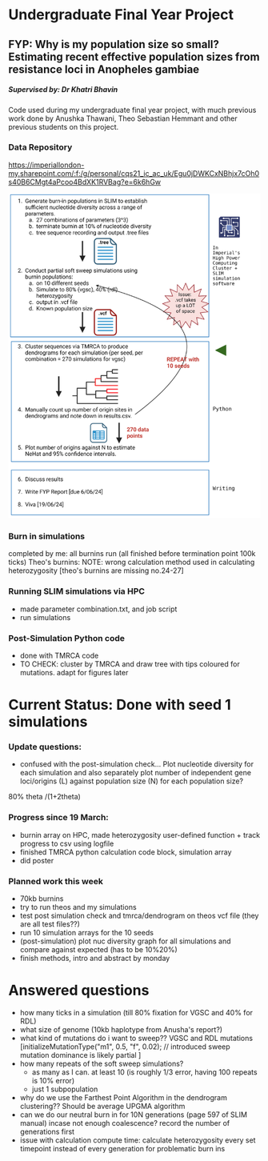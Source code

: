 # Undergraduate Final Year Project
## FYP: Why is my population size so small? Estimating recent effective population sizes from resistance loci in Anopheles gambiae

##### Supervised by: Dr Khatri Bhavin

Code used during my undergraduate final year project, with much previous work done by Anushka Thawani, Theo Sebastian Hemmant and other previous students on this project.

### Data Repository
https://imperiallondon-my.sharepoint.com/:f:/g/personal/cqs21_ic_ac_uk/Egu0jDWKCxNBhjx7cOh0s40B6CMgt4aPcoo4BdXK1RVBag?e=6k6hGw

![alt text](<FYP (5).png>)

### Burn in simulations
completed by me: all burnins run (all finished before termination point 100k ticks)
Theo's burnins: NOTE: wrong calculation method used in calculating heterozygosity [theo's burnins are missing no.24-27]

### Running SLIM simulations via HPC 
- made parameter combination.txt, and job script
- run simulations 


### Post-Simulation Python code
- done with TMRCA code
- TO CHECK: cluster by TMRCA and draw tree with tips coloured for mutations. adapt for figures later



# Current Status: Done with seed 1 simulations
### Update questions:
- confused with the post-simulation check... 
    Plot nucleotide diversity for each simulation and also separately 
    plot number of independent gene loci/origins (L) against population size (N) for each population size?


80% theta /(1+2theta)

### Progress since 19 March:
- burnin array on HPC, made heterozygosity user-defined function + track progress to csv using logfile
- finished TMRCA python calculation code block, simulation array
- did poster

### Planned work this week
- 70kb burnins
- try to run theos and my simulations
- test post simulation check and tmrca/dendrogram on theos vcf file (they are all test files??)
- run 10 simulation arrays for the 10 seeds
- (post-simulation) plot nuc diversity graph for all simulations and compare against expected (has to be 10%<nuc diversity>20%)
- finish methods, intro and abstract by monday




# Answered questions
- how many ticks in a simulation (till 80% fixation for VGSC and 40% for RDL)
- what size of genome  (10kb haplotype from Anusha's report?)
- what kind of mutations do i want to sweep?? VGSC and RDL mutations [initializeMutationType("m1", 0.5, "f", 0.02); // introduced sweep mutation dominance is likely partial ]
- how many repeats of the soft sweep simulations? 
    - as many as I can. at least 10 (is roughly 1/3 error, having 100 repeats is 10% error)
    - just 1 subpopulation
- why do we use the Farthest Point Algorithm in the dendrogram clustering?? Should be average UPGMA algorithm
- can we do our neutral burn in for 10N generations (page 597 of SLIM manual) incase not enough coalescence? record the number of generations first
- issue with calculation compute time: calculate heterozygosity every set timepoint instead of every generation for problematic burn ins
